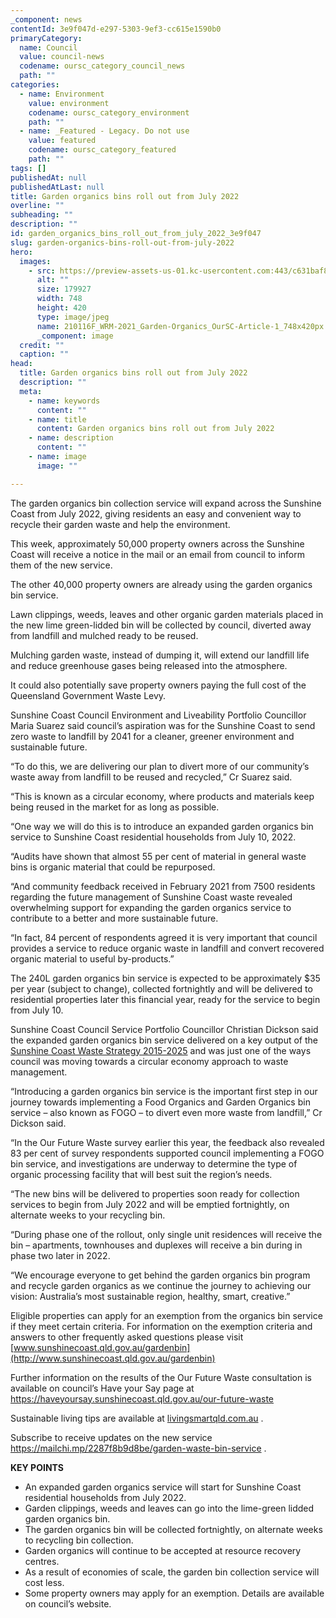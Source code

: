 ```yaml
---
_component: news
contentId: 3e9f047d-e297-5303-9ef3-cc615e1590b0
primaryCategory:
  name: Council
  value: council-news
  codename: oursc_category_council_news
  path: ""
categories:
  - name: Environment
    value: environment
    codename: oursc_category_environment
    path: ""
  - name: _Featured - Legacy. Do not use
    value: featured
    codename: oursc_category_featured
    path: ""
tags: []
publishedAt: null
publishedAtLast: null
title: Garden organics bins roll out from July 2022
overline: ""
subheading: ""
description: ""
id: garden_organics_bins_roll_out_from_july_2022_3e9f047
slug: garden-organics-bins-roll-out-from-july-2022
hero:
  images:
    - src: https://preview-assets-us-01.kc-usercontent.com:443/c631baf8-1b46-001f-580c-d0001b68b4a8/3ded4e81-7f45-4f7f-8748-083ab158cfa7/210116F_WRM-2021_Garden-Organics_OurSC-Article-1_748x420px.jpg
      alt: ""
      size: 179927
      width: 748
      height: 420
      type: image/jpeg
      name: 210116F_WRM-2021_Garden-Organics_OurSC-Article-1_748x420px.jpg
      _component: image
  credit: ""
  caption: ""
head:
  title: Garden organics bins roll out from July 2022
  description: ""
  meta:
    - name: keywords
      content: ""
    - name: title
      content: Garden organics bins roll out from July 2022
    - name: description
      content: ""
    - name: image
      image: ""

---
```

The garden organics bin collection service will expand across the Sunshine Coast from July 2022, giving residents an easy and convenient way to recycle their garden waste and help the environment.

This week, approximately 50,000 property owners across the Sunshine Coast will receive a notice in the mail or an email from council to inform them of the new service.

The other 40,000 property owners are already using the garden organics bin service.

Lawn clippings, weeds, leaves and other organic garden materials placed in the new lime green-lidded bin will be collected by council, diverted away from landfill and mulched ready to be reused.

Mulching garden waste, instead of dumping it, will extend our landfill life and reduce greenhouse gases being released into the atmosphere.

It could also potentially save property owners paying the full cost of the Queensland Government Waste Levy.

Sunshine Coast Council Environment and Liveability Portfolio Councillor Maria Suarez said council’s aspiration was for the Sunshine Coast to send zero waste to landfill by 2041 for a cleaner, greener environment and sustainable future.

“To do this, we are delivering our plan to divert more of our community’s waste away from landfill to be reused and recycled,” Cr Suarez said.

“This is known as a circular economy, where products and materials keep being reused in the market for as long as possible.

“One way we will do this is to introduce an expanded garden organics bin service to Sunshine Coast residential households from July 10, 2022.

“Audits have shown that almost 55 per cent of material in general waste bins is organic material that could be repurposed.

“And community feedback received in February 2021 from 7500 residents regarding the future management of Sunshine Coast waste revealed overwhelming support for expanding the garden organics service to contribute to a better and more sustainable future.

“In fact, 84 percent of respondents agreed it is very important that council provides a service to reduce organic waste in landfill and convert recovered organic material to useful by-products.”

The 240L garden organics bin service is expected to be approximately $35 per year (subject to change), collected fortnightly and will be delivered to residential properties later this financial year, ready for the service to begin from July 10.

Sunshine Coast Council Service Portfolio Councillor Christian Dickson said the expanded garden organics bin service delivered on a key output of the [Sunshine Coast Waste Strategy 2015-2025](https://www.sunshinecoast.qld.gov.au/Council/Planning-and-Projects/Council-Strategies/Sunshine-Coast-Waste-Strategy)
&#x20;and was just one of the ways council was moving towards a circular economy approach to waste management.

“Introducing a garden organics bin service is the important first step in our journey towards implementing a Food Organics and Garden Organics bin service – also known as FOGO – to divert even more waste from landfill,” Cr Dickson said.

“In the Our Future Waste survey earlier this year, the feedback also revealed 83 per cent of survey respondents supported council implementing a FOGO bin service, and investigations are underway to determine the type of organic processing facility that will best suit the region’s needs.

“The new bins will be delivered to properties soon ready for collection services to begin from July 2022 and will be emptied fortnightly, on alternate weeks to your recycling bin.

“During phase one of the rollout, only single unit residences will receive the bin – apartments, townhouses and duplexes will receive a bin during in phase two later in 2022.

“We encourage everyone to get behind the garden organics bin program and recycle garden organics as we continue the journey to achieving our vision: Australia’s most sustainable region, healthy, smart, creative.”

Eligible properties can apply for an exemption from the organics bin service if they meet certain criteria. For information on the exemption criteria and answers to other frequently asked questions please visit [www.sunshinecoast.qld.gov.au/gardenbin](http://www.sunshinecoast.qld.gov.au/gardenbin)


Further information on the results of the Our Future Waste consultation is available on council’s Have your Say page at <https://haveyoursay.sunshinecoast.qld.gov.au/our-future-waste>


Sustainable living tips are available at [livingsmartqld.com.au](https://www.livingsmartqld.com.au/)
.

Subscribe to receive updates on the new service <https://mailchi.mp/2287f8b9d8be/garden-waste-bin-service>
&#x20;.

**KEY POINTS**

*   An expanded garden organics service will start for Sunshine Coast residential households from July 2022.
*   Garden clippings, weeds and leaves can go into the lime-green lidded garden organics bin.
*   The garden organics bin will be collected fortnightly, on alternate weeks to recycling bin collection.
*   Garden organics will continue to be accepted at resource recovery centres.
*   As a result of economies of scale, the garden bin collection service will cost less.
*   Some property owners may apply for an exemption. Details are available on council’s website.

